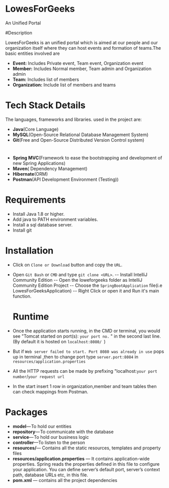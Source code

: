 # LowesForGeeks

An Unified Portal

#Description

LowesForGeeks is an unified portal which is aimed at our people and our organization itself where they can host events and formation of teams.The basic entities 
involved are
- **Event:** Includes Private event, Team event, Organization event
- **Member:** Includes Normal member, Team admin and Organization admin
- **Team:** Includes list of members
- **Organization:** Include list of members and teams

# Tech Stack Details
The languages, frameworks and libraries. used in the project are:
- **Java**(Core Language)
- **MySQL**(Open-Source Relational Database Management System)
- **Git**(Free and Open-Source Distributed Version Control system)
#
- **Spring MVC**(Framework to ease the bootstrapping and development of new Spring Applications)
- **Maven**( Dependency Management)
- **Hibernate**(ORM)
- **Postman**(API Development Environment (Testing))

# Requirements
- Install Java 1.8 or higher.
- Add java to PATH environment variables.
- Install a sql database server.
- Install git

# Installation

- Click on `Clone or Download` button and copy the `URL`.
- Open `Git Bash` or `CMD` and type `git clone <URL>`.
-- Install IntelliJ Community Edition
-- Open the loweforgeeks folder as IntelliJ Community Edition Project
-- Choose the `SpringBootApplication` file(i.e LowesForGeeksApplication)
-- Right Click or open it and Run it's main function.

  # Runtime
- Once the application starts running, in the CMD or terminal, you would see "Tomcat started on port(s): `your port no.` " in the second  last line.(By default 
   it is hosted on `localhost:8080/ `)
- But if `Web server failed to start. Port 8080 was already in use` pops up in terminal ,then to change port type `server.port:8084` in 
`resources/application.properties`
- All the HTTP requests can be made by prefixing "localhost:`your port number`/`your request url`
- In the start insert 1 row in organization,member and team tables then can check mappings from Postman.

# Packages
- **model**— To hold our entities
- **repository**— To communicate with the database
- **service**— To hold our business logic
- **controller**—To listen to the person
- **resources/**— Contains all the static resources, templates and property files
- **resources/application.properties** — It contains application-wide properties. Spring reads the properties defined in this file to configure your application. 
You can define server’s default port, server’s context path, database URLs etc, in this file.
- **pom.xml** — contains all the project dependencies


